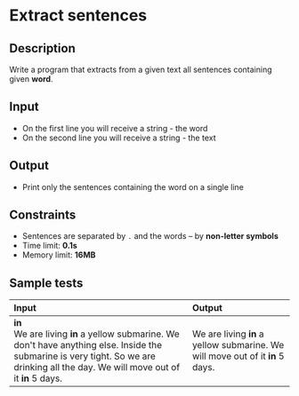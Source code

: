 # Extract sentences

## Description
Write a program that extracts from a given text all sentences containing given **word**.

## Input
- On the first line you will receive a string - the word
- On the second line you will receive a string - the text

## Output
- Print only the sentences containing the word on a single line

## Constraints
- Sentences are separated by `.` and the words – by **non-letter symbols**
- Time limit: **0.1s**
- Memory limit: **16MB**

## Sample tests

| Input | Output |
|:------|:-------|
| **in**<br>We are living **in** a yellow submarine. We don't have anything else. Inside the submarine is very tight. So we are drinking all the day. We will move out of it **in** 5 days. | We are living **in** a yellow submarine. We will move out of it **in** 5 days. |